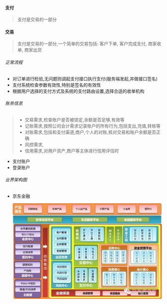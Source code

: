 #### 支付

> 支付是交易的一部分 

#### 交易

> 支付是交易的一部分,一个简单的交易包括: 客户下单, 客户完成支付, 商家收单, 商家出货 

###### 正常流程

* 对订单进行检验,无问题则调起支付接口执行支付(服务端发起,并做接口签名)
* 支付系统检查参数有效性,特别是签名的有效性 
* 根据用户选择的支付方式及系统的支付路由设置,选择合适的收单机构 

###### 账务信息

> * 交易需求,检查账户是否被锁定,余额是否足够,有效等
> * 记账需求,按照公司会计需求记录账户的所有行为,包括支出,充值,转账等 
> * 对账需求,包括和支付渠道,商户,个人的对账,核对交易和账户余额是否正确
> * 风控需求,
> * 信用需求,对用户资产,商户等主体进行信用评估时

* 支付账户
* 登录账户

###### 业界架构图

* 京东金融

  ![京东架构](京东金融支付架构图.jpg)

